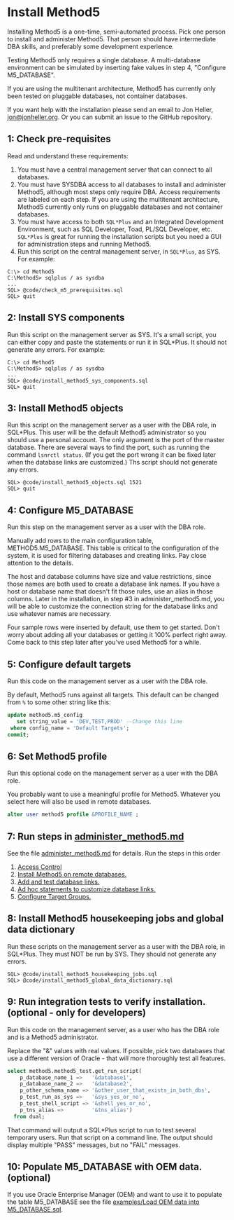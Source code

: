 # Install Method5

Installing Method5 is a one-time, semi-automated process. Pick one person to install and administer Method5. That person should have intermediate DBA skills, and preferably some development experience.

Testing Method5 only requires a single database. A multi-database environment can be simulated by inserting fake values in step 4, "Configure M5_DATABASE".

If you are using the multitenant architecture, Method5 has currently only been tested on pluggable databases, not container databases.

If you want help with the installation please send an email to Jon Heller, jon@jonheller.org. Or you can submit an issue to the GitHub repository.

## 1: Check pre-requisites

Read and understand these requirements:

1. You must have a central management server that can connect to all databases.
2. You must have SYSDBA access to all databases to install and administer Method5, although most steps only require DBA. Access requirements are labeled on each step. If you are using the multitenant architecture, Method5 currently only runs on pluggable databases and not container databases.
3. You must have access to both `SQL*Plus` and an Integrated Development Environment, such as SQL Developer, Toad, PL/SQL Developer, etc. `SQL*Plus` is great for running the installation scripts but you need a GUI for administration steps and running Method5.
4. Run this script on the central management server, in `SQL*Plus`, as SYS. For example:

```shell
C:\> cd Method5
C:\Method5> sqlplus / as sysdba
...
SQL> @code/check_m5_prerequisites.sql
SQL> quit
```

## 2: Install SYS components

Run this script on the management server as SYS. It's a small script, you can either copy and paste the statements or run it in SQL*Plus. It should not generate any errors. For example:

```shell
C:\> cd Method5
C:\Method5> sqlplus / as sysdba
...
SQL> @code/install_method5_sys_components.sql
SQL> quit
```

## 3: Install Method5 objects

Run this script on the management server as a user with the DBA role, in SQL*Plus. This user will be the default Method5 administrator so you should use a personal account. The only argument is the port of the master database. There are several ways to find the port, such as running the command `lsnrctl status`. (If you get the port wrong it can be fixed later when the database links are customized.) Ths script should not generate any errors.

```shell
SQL> @code/install_method5_objects.sql 1521
SQL> quit
```

## 4: Configure M5_DATABASE

Run this step on the management server as a user with the DBA role.

Manually add rows to the main configuration table, METHOD5.M5_DATABASE. This table is critical to the configuration of the system, it is used for filtering databases and creating links. Pay close attention to the details.

The host and database columns have size and value restrictions, since those names are both used to create a database link names. If you have a host or database name that doesn't fit those rules, use an alias in those columns. Later in the installation, in step #3 in administer_method5.md, you will be able to customize the connection string for the database links and use whatever names are necessary.

Four sample rows were inserted by default, use them to get started. Don't worry about adding all your databases or getting it 100% perfect right away. Come back to this step later after you've used Method5 for a while.

## 5: Configure default targets

Run this code on the management server as a user with the DBA role.

By default, Method5 runs against all targets. This default can be changed from `%` to some other string like this:

```sql
update method5.m5_config
   set string_value = 'DEV,TEST,PROD' --Change this line
 where config_name = 'Default Targets';
commit;
```

## 6: Set Method5 profile

Run this optional code on the management server as a user with the DBA role.

You probably want to use a meaningful profile for Method5. Whatever you select here will also be used in remote databases.

```sql
alter user method5 profile &PROFILE_NAME ;
```

## 7: Run steps in [administer_method5.md](administer_method5.md)

See the file [administer_method5.md](administer_method5.md) for details. Run the steps in this order

1. [Access Control](administer_method5.md#access_control)
2. [Install Method5 on remote databases.](administer_method5.md#install_method5_on_remote_databases)
3. [Add and test database links.](administer_method5.md#add_and_test_database_links)
4. [Ad hoc statements to customize database links.](administer_method5.md#customize_database_links)
5. [Configure Target Groups.](administer_method5.md#configure_target_groups)

## 8: Install Method5 housekeeping jobs and global data dictionary

Run these scripts on the management server as a user with the DBA role, in SQL*Plus. They must NOT be run by SYS. They should not generate any errors.

```shell
SQL> @code/install_method5_housekeeping_jobs.sql
SQL> @code/install_method5_global_data_dictionary.sql
```

## 9: Run integration tests to verify installation. (optional - only for developers)

Run this code on the management server, as a user who has the DBA role and is a Method5 administrator.

Replace the "&" values with real values. If possible, pick two databases that use a different version of Oracle - that will more thoroughly test all features.

```sql
select method5.method5_test.get_run_script(
    p_database_name_1 =>   '&database1',
    p_database_name_2 =>   '&database2',
    p_other_schema_name => '&other_user_that_exists_in_both_dbs',
    p_test_run_as_sys =>   '&sys_yes_or_no',
    p_test_shell_script => '&shell_yes_or_no',
    p_tns_alias =>         '&tns_alias')
  from dual;
```

That command will output a SQL*Plus script to run to test several temporary users. Run that script on a command line. The output should display multiple "PASS" messages, but no "FAIL" messages.

## 10: Populate M5_DATABASE with OEM data. (optional)

If you use Oracle Enterprise Manager (OEM) and want to use it to populate the table M5_DATABASE see the file [examples/Load OEM data into M5_DATABASE.sql](examples/Load%20OEM%20data%20into%20M5_DATABASE.sql).

